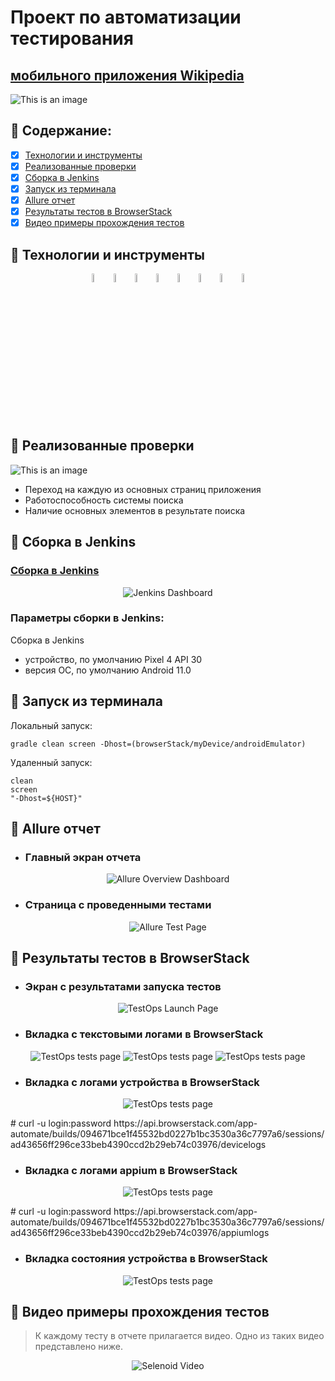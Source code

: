 # Проект по автоматизации тестирования 
## <a target="_blank" href="https://github.com/wikimedia/apps-android-wikipedia/releases/download/latest/app-alpha-universal-release.apk">мобильного приложения Wikipedia</a>

![This is an image](https://i.imgur.com/ZArRjuS.png)

## :rocket: Содержание:

- [x] <a href="#rocket-технологии-и-инструменты">Технологии и инструменты</a>
- [x] <a href="#rocket-реализованные-проверки">Реализованные проверки</a>
- [x] <a href="#rocket-сборка-в-Jenkins">Сборка в Jenkins</a>
- [x] <a href="#rocket-запуск-из-терминала">Запуск из терминала</a>
- [x] <a href="#rocket-allure-отчет">Allure отчет</a>
- [x] <a href="#rocket-Результаты-тестов-в-BrowserStack">Результаты тестов в BrowserStack</a>
- [x] <a href="#rocket-видео-примеры-прохождения-тестов">Видео примеры прохождения тестов</a>

## :rocket: Технологии и инструменты
<p align="center">
<img width="6%" title="IntelliJ IDEA" src="images/logo/Intelij_IDEA.svg">
<img width="6%" title="Java" src="images/logo/Java.svg">
<img width="6%" title="Selenide" src="images/logo/Selenide.svg">
<img width="6%" title="Gradle" src="images/logo/Gradle.svg">
<img width="6%" title="JUnit5" src="images/logo/JUnit5.svg">
<img width="6%" title="Android Studio" src="images/logo/android-studio.svg">
<img width="6%" title="Appium" src="images/logo/appium.svg">
<img width="6%" title="BrowserStack" src="images/logo/browserstack.svg">
</p>

## :rocket: Реализованные проверки
![This is an image](https://i.imgur.com/Dd62Cq5.png)
- Переход на каждую из основных страниц приложения
- Работоспособность системы поиска
- Наличие основных элементов в результате поиска

## :rocket: Сборка в Jenkins
### <a target="_blank" href="https://jenkins.autotests.cloud/job/Lesson_20_mobile_tests_part2/">Сборка в Jenkins</a>
<p align="center">
<img title="Jenkins Dashboard" src="images/screenshots/jenkins_dashboard.png">
</p>

### Параметры сборки в Jenkins:
Сборка в Jenkins

- устройство, по умолчанию Pixel 4 API 30
- версия ОС, по умолчанию Android 11.0

## :rocket: Запуск из терминала
Локальный запуск:
```
gradle clean screen -Dhost=(browserStack/myDevice/androidEmulator)
```

Удаленный запуск:
```
clean
screen
"-Dhost=${HOST}"
```

## :rocket: Allure отчет
- ### Главный экран отчета
<p align="center">
<img title="Allure Overview Dashboard" src="images/screenshots/report_main_page.png">
</p>

- ### Страница с проведенными тестами
<p align="center">
<img title="Allure Test Page" src="images/screenshots/report_tests_page.png">
</p>

## :rocket: Результаты тестов в BrowserStack
- ### Экран с результатами запуска тестов
<p align="center">
<img title="TestOps Launch Page" src="images/screenshots/browserstack_launch_page.png">
</p>

- ### Вкладка с текстовыми логами в BrowserStack
<p align="center">
<img title="TestOps tests page" src="images/screenshots/browserstack_text_logs_1.png">
<img title="TestOps tests page" src="images/screenshots/browserstack_text_logs_2.png">
<img title="TestOps tests page" src="images/screenshots/browserstack_text_logs_3.png">
</p>

- ### Вкладка с логами устройства в BrowserStack
<p align="center">
<img title="TestOps tests page" src="images/screenshots/browserstack_device_logs.png">
</p>
# curl -u login:password https://api.browserstack.com/app-automate/builds/094671bce1f45532bd0227b1bc3530a36c7797a6/sessions/ad43656ff296ce33beb4390ccd2b29eb74c03976/devicelogs

- ### Вкладка с логами appium в BrowserStack
<p align="center">
<img title="TestOps tests page" src="images/screenshots/browserstack_appium_logs.png">
</p>
# curl -u login:password https://api.browserstack.com/app-automate/builds/094671bce1f45532bd0227b1bc3530a36c7797a6/sessions/ad43656ff296ce33beb4390ccd2b29eb74c03976/appiumlogs

- ### Вкладка состояния устройства в BrowserStack
<p align="center">
<img title="TestOps tests page" src="images/screenshots/app_profiling.png">
</p>

## :rocket: Видео примеры прохождения тестов
> К каждому тесту в отчете прилагается видео. Одно из таких видео представлено ниже.
<p align="center">
  <img title="Selenoid Video" src="images/gifs/test_result.gif">
</p>



